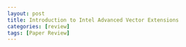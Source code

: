 ```yaml
---
layout: post
title: Introduction to Intel Advanced Vector Extensions
categories: [review]
tags: [Paper Review]
---
```


